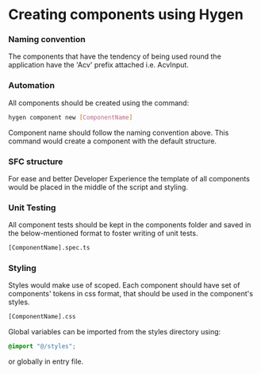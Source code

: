 # Creating components using Hygen

### Naming convention

The components that have the tendency of being used round the application have the 'Acv' prefix attached i.e. AcvInput. 

### Automation

All components should be created using the command:

```bash
hygen component new [ComponentName]
```

Component name should follow the naming convention above.
This command would create a component with the default structure.

### SFC structure

For ease and better Developer Experience the template of all components would be placed in the middle of the script and styling.

### Unit Testing

All component tests should be kept in the components folder and saved in the below-mentioned format to foster writing of unit tests.

```bash
[ComponentName].spec.ts
```

### Styling

Styles would make use of scoped.
Each component should have set of components' tokens in css format, that should be used in the component's styles.

```bash
[ComponentName].css
```

Global variables can be imported from the styles directory using:

```css
@import "@/styles";
```

or globally in entry file.
